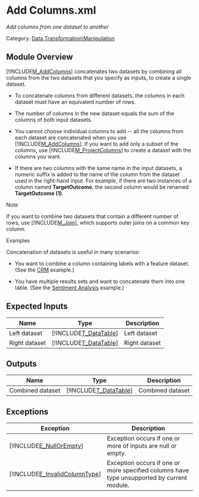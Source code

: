 # Add Columns.xml

*Add columns from one dataset to another*

Category: [Data Transformation\Manipulation](92B32033-F75F-4854-AC8F-9110B3FE7E09)


## Module Overview
[!INCLUDE[M_AddColumns](Token\M_AddColumns.md)] concatenates two datasets by combining all columns from the two datasets that you specify as inputs, to create a single dataset.


-   To concatenate columns from different datasets, the columns in each dataset must have an equivalent number of rows.

-   The number of columns in the new dataset equals the sum of the columns of both input datasets.

-   You cannot choose individual columns to add \-\- all the columns from each dataset are concatenated when you use [!INCLUDE[M_AddColumns](Token\M_AddColumns.md)]. If you want to add only a subset of the columns, use [!INCLUDE[M_ProjectColumns](Token\M_ProjectColumns.md)] to create a dataset with the columns you want.

-   If there are two columns with the same name in the input datasets, a numeric suffix is added to the name of the column from the dataset used in the right\-hand input. For example, if there are two instances of a column named **TargetOutcome**, the second column would be renamed **TargetOutcome (1)**.

> [!NOTE]
> If you want to combine two datasets that contain a different number of rows, use [!INCLUDE[M_Join](Token\M_Join.md)], which supports outer joins on a common key column.

Examples

Concatenation of datasets is useful in many scenarios:


-   You want to combine a column containing labels with a feature dataset. (See the [CRM](http://azure.microsoft.com/en-us/documentation/services/machine-learning/models/) example.)

-   You have multiple results sets and want to concatenate them into one table. (See the [Sentiment Analysis](http://azure.microsoft.com/en-us/documentation/services/machine-learning/models/) example.)


## Expected Inputs


|Name|Type|Description|
|--------|--------|---------------|
|Left dataset|[!INCLUDE[T_DataTable](Token\T_DataTable.md)]|Left dataset|
|Right dataset|[!INCLUDE[T_DataTable](Token\T_DataTable.md)]|Right dataset|


## Outputs


|Name|Type|Description|
|--------|--------|---------------|
|Combined dataset|[!INCLUDE[T_DataTable](Token\T_DataTable.md)]|Combined dataset|


## Exceptions


|Exception|Description|
|-------------|---------------|
|[!INCLUDE[E_NullOrEmpty](Token\E_NullOrEmpty.md)]|Exception occurs if one or more of inputs are null or empty.|
|[!INCLUDE[E_InvalidColumnType](Token\E_InvalidColumnType.md)]|Exception occurs if one or more specified columns have type unsupported by current module.|


</br>
</br>
